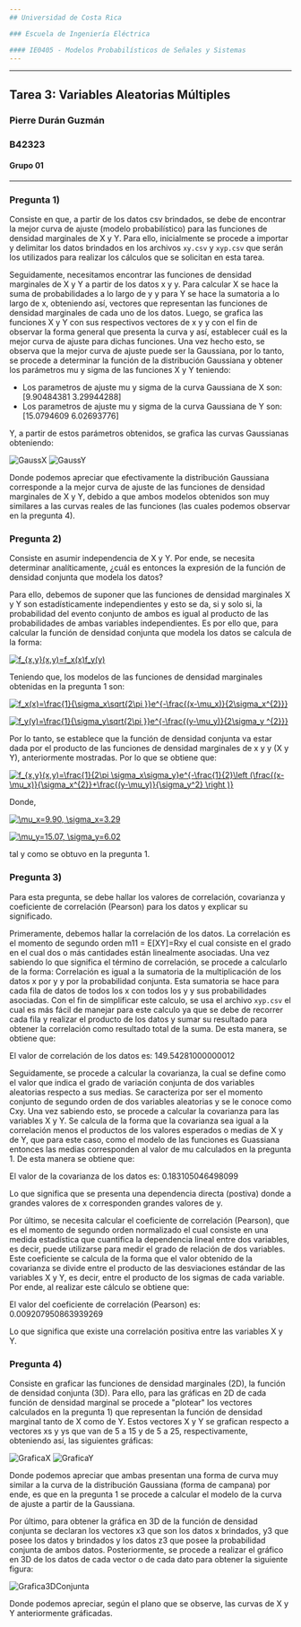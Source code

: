 ```yaml
---
## Universidad de Costa Rica

### Escuela de Ingeniería Eléctrica

#### IE0405 - Modelos Probabilísticos de Señales y Sistemas
---
```

---
## Tarea 3: Variables Aleatorias Múltiples

### Pierre Durán Guzmán
### B42323
#### Grupo 01
---
### Pregunta 1)
Consiste en que, a partir de los datos csv brindados, se debe de encontrar la mejor curva de ajuste (modelo probabilístico) para las funciones de densidad marginales de X y Y. Para ello, inicialmente se procede a importar y delimitar los datos brindados en los archivos `xy.csv` y `xyp.csv` que serán los utilizados para realizar los cálculos que se solicitan en esta tarea.

Seguidamente, necesitamos encontrar las funciones de densidad marginales de X y Y a partir de los datos x y y. Para calcular X se hace la suma de probabilidades a lo largo de y y para Y se hace la sumatoria a lo largo de x, obteniendo así, vectores que representan las funciones de densidad marginales de cada uno de los datos. Luego, se grafica las funciones X y Y con sus respectivos vectores de x y y con el fin de observar la forma general que presenta la curva y así, establecer cuál es la mejor curva de ajuste para dichas funciones. Una vez hecho esto, se observa que la mejor curva de ajuste puede ser la Gaussiana, por lo tanto, se procede a determinar la función de la distribución Gaussiana y obtener los parámetros mu y sigma de las funciones X y Y teniendo:
* Los parametros de ajuste mu y sigma de la curva Gaussiana de X son: [9.90484381 3.29944288]
* Los parametros de ajuste mu y sigma de la curva Gaussiana de Y son: [15.0794609   6.02693776]

Y, a partir de estos parámetros obtenidos, se grafica las curvas Gaussianas obteniendo:

![GaussX](CurvaAjusteX.png)
![GaussY](CurvaAjusteY.png)

Donde podemos apreciar que efectivamente la distribución Gaussiana corresponde a la mejor curva de ajuste de las funciones de densidad marginales de X y Y, debido a que ambos modelos obtenidos son muy similares a las curvas reales de las funciones (las cuales podemos observar en la pregunta 4).

###  Pregunta 2)
Consiste en asumir independencia de X y Y. Por ende, se necesita determinar analíticamente, ¿cuál es entonces la expresión de la función de densidad conjunta que modela los datos?

Para ello, debemos de suponer que las funciones de densidad marginales X y Y son estadísticamente independientes y esto se da, si y solo si, la probabilidad del evento conjunto de ambos es igual al producto de las probabilidades de ambas variables independientes. Es por ello que, para calcular la función de densidad conjunta que modela los datos se calcula de la forma: 

<a href="https://www.codecogs.com/eqnedit.php?latex=f_{x,y}(x,y)=f_x(x)f_y(y)" target="_blank"><img src="https://latex.codecogs.com/gif.latex?f_{x,y}(x,y)=f_x(x)f_y(y)" title="f_{x,y}(x,y)=f_x(x)f_y(y)" /></a>

Teniendo que, los modelos de las funciones de densidad marginales obtenidas en la pregunta 1 son:

<a href="https://www.codecogs.com/eqnedit.php?latex=f_x(x)=\frac{1}{\sigma_x\sqrt{2\pi&space;}}e^{-\frac{(x-\mu_x)}{2\sigma_x^{2}}}" target="_blank"><img src="https://latex.codecogs.com/gif.latex?f_x(x)=\frac{1}{\sigma_x\sqrt{2\pi&space;}}e^{-\frac{(x-\mu_x)}{2\sigma_x^{2}}}" title="f_x(x)=\frac{1}{\sigma_x\sqrt{2\pi }}e^{-\frac{(x-\mu_x)}{2\sigma_x^{2}}}" /></a>

<a href="https://www.codecogs.com/eqnedit.php?latex=f_y(y)=\frac{1}{\sigma_y\sqrt{2\pi&space;}}e^{-\frac{(y-\mu_y)}{2\sigma_y&space;^{2}}}" target="_blank"><img src="https://latex.codecogs.com/gif.latex?f_y(y)=\frac{1}{\sigma_y\sqrt{2\pi&space;}}e^{-\frac{(y-\mu_y)}{2\sigma_y&space;^{2}}}" title="f_y(y)=\frac{1}{\sigma_y\sqrt{2\pi }}e^{-\frac{(y-\mu_y)}{2\sigma_y ^{2}}}" /></a>

Por lo tanto, se establece que la función de densidad conjunta va estar dada por el producto de las funciones de densidad marginales de x y y (X y Y), anteriormente mostradas. Por lo que se obtiene que: 

<a href="https://www.codecogs.com/eqnedit.php?latex=f_{x,y}(x,y)=\frac{1}{2\pi&space;\sigma_x\sigma_y}e^{-\frac{1}{2}\left&space;(\frac{(x-\mu_x)}{\sigma_x^{2}}&plus;\frac{(y-\mu_y)}{\sigma_y^2}&space;\right&space;)}" target="_blank"><img src="https://latex.codecogs.com/gif.latex?f_{x,y}(x,y)=\frac{1}{2\pi&space;\sigma_x\sigma_y}e^{-\frac{1}{2}\left&space;(\frac{(x-\mu_x)}{\sigma_x^{2}}&plus;\frac{(y-\mu_y)}{\sigma_y^2}&space;\right&space;)}" title="f_{x,y}(x,y)=\frac{1}{2\pi \sigma_x\sigma_y}e^{-\frac{1}{2}\left (\frac{(x-\mu_x)}{\sigma_x^{2}}+\frac{(y-\mu_y)}{\sigma_y^2} \right )}" /></a>

Donde, 

<a href="https://www.codecogs.com/eqnedit.php?latex=\mu_x=9.90,&space;\sigma_x=3.29" target="_blank"><img src="https://latex.codecogs.com/gif.latex?\mu_x=9.90,&space;\sigma_x=3.29" title="\mu_x=9.90, \sigma_x=3.29" /></a>

<a href="https://www.codecogs.com/eqnedit.php?latex=\mu_y=15.07,&space;\sigma_y=6.02" target="_blank"><img src="https://latex.codecogs.com/gif.latex?\mu_y=15.07,&space;\sigma_y=6.02" title="\mu_y=15.07, \sigma_y=6.02" /></a>

tal y como se obtuvo en la pregunta 1.


### Pregunta 3)
Para esta pregunta, se debe hallar los valores de correlación, covarianza y coeficiente de correlación (Pearson) para los datos y explicar su significado. 

Primeramente, debemos hallar la correlación de los datos. La correlación es el momento de segundo orden m11 = E[XY]=Rxy el cual consiste en el grado en el cual dos o más cantidades están linealmente asociadas. Una vez sabiendo lo que significa el término de correlación, se procede a calcularlo de la forma: Correlación es igual a la sumatoria de la multiplicación de los datos x por y y por la probabilidad conjunta. Esta sumatoria se hace para cada fila de datos de todos los x con todos los y y sus probabilidades asociadas. Con el fin de simplificar este calculo, se usa el archivo `xyp.csv` el cual es más fácil de manejar para este calculo ya que se debe de recorrer cada fila y realizar el producto de los datos y sumar su resultado para obtener la correlación como resultado total de la suma. De esta manera, se obtiene que: 

El valor de correlación de los datos es: 149.54281000000012

Seguidamente, se procede a calcular la covarianza, la cual se define como el valor que indica el grado de variación conjunta de dos variables aleatorias respecto a sus medias. Se caracteriza por ser el momento conjunto de segundo orden de dos variables aleatorias y se le conoce como Cxy. Una vez sabiendo esto, se procede a calcular la covarianza para las variables X y Y. Se calcula de la forma que la covarianza sea igual a la correlación menos el productos de los valores esperados o medias de X y de Y, que para este caso, como el modelo de las funciones es Guassiana entonces las medias corresponden al valor de mu calculados en la pregunta 1. De esta manera se obtiene que:

El valor de la covarianza de los datos es: 0.183105046498099

Lo que significa que se presenta una dependencia directa (postiva) donde a grandes valores de x corresponden grandes valores de y.

Por último, se necesita calcular el coeficiente de correlación (Pearson), que es el momento de segundo orden normalizado  el cual consiste en una medida estadística que cuantifica la dependencia lineal entre dos variables, es decir, puede utilizarse para medir el grado de relación de dos variables. Este coeficiente se calcula de la forma que el valor obtenido de la covarianza se divide entre el producto de las desviaciones estándar de las variables X y Y, es decir, entre el producto de los sigmas de cada variable. Por ende, al realizar este cálculo se obtiene que:

El valor del coeficiente de correlación (Pearson) es: 0.009207950863939269

Lo que significa que existe una correlación positiva entre las variables X y Y.

### Pregunta 4)

Consiste en graficar las funciones de densidad marginales (2D), la función de densidad conjunta (3D). Para ello, para las gráficas en 2D de cada función de densidad marginal se procede a "plotear" los vectores calculados en la pregunta 1) que representan la función de densidad marginal tanto de X como de Y. Estos vectores X y Y se grafican respecto a vectores xs y ys que van de 5 a 15 y de 5 a 25, respectivamente, obteniendo así, las siguientes gráficas:

![GraficaX](Grafica2DX.png)
![GraficaY](Grafica2DY.png)

Donde podemos apreciar que ambas presentan una forma de curva muy similar a la curva de la distribución Gaussiana (forma de campana) por ende, es que en la pregunta 1 se procede a calcular el modelo de la curva de ajuste a partir de la Gaussiana.

Por último, para obtener la gráfica en 3D de la función de densidad conjunta se declaran los vectores x3 que son los datos x brindados, y3 que posee los datos y brindados y los datos z3 que posee la probabilidad conjunta de ambos datos. Posteriormente, se procede a realizar el gráfico en 3D de los datos de cada vector o de cada dato para obtener la siguiente figura:

![Grafica3DConjunta](Grafica3DConjunta.png)

Donde podemos apreciar, según el plano que se observe, las curvas de X y Y anteriormente gráficadas.
